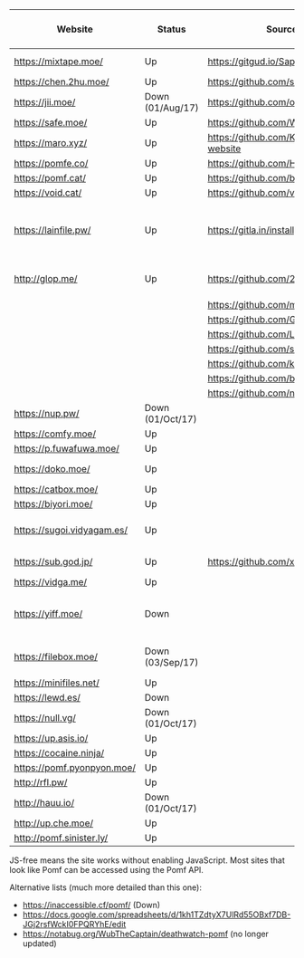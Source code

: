 | Website                    | Status           | Source code                                   | Size limit (MiB) | Notes
|----------------------------|------------------|-----------------------------------------------|-----------------:|---------------------------------------------
| https://mixtape.moe/       | Up               | https://gitgud.io/Sapphire/mixtape.moe        |              100 | Pastebin, voice
| https://chen.2hu.moe/      | Up               | https://github.com/silentdragonz/chen         |               50 |
| https://jii.moe/           | Down (01/Aug/17) | https://github.com/oohnoitz/jii               |              150 | JS-free
| https://safe.moe/          | Up               | https://github.com/WeebDev/loli-safe          |              200 | Pastebin
| https://maro.xyz/          | Up               | https://github.com/Kiniamaro/maro.xyz-website |               50 |
| https://pomfe.co/          | Up               | https://github.com/H3X-Dev/pomfe.co           |              100 |
| https://pomf.cat/          | Up               | https://github.com/banksymate/Pomf            |               75 |
| https://void.cat/          | Up               | https://github.com/v0l/void.cat               |             2048 |
| https://lainfile.pw/       | Up               | https://gitla.in/installgen2/flup             |                8 | Public uploads, JS-free, original filenames
| http://glop.me/            | Up               | https://github.com/2yrs/Pomf                  |               10 | Uses [IPFS][0], pastebin
|                            |                  | https://github.com/maxpowa/npomf              |                  |
|                            |                  | https://github.com/Guad/fuwa                  |                  | JS-free
|                            |                  | https://github.com/Luminarys/Eientei          |                  |
|                            |                  | https://github.com/sora-chan/wakaba           |                  | JS-free
|                            |                  | https://github.com/kimoi/madokami.com         |                  |
|                            |                  | https://github.com/bohrmeista/1338            |                  |
|                            |                  | https://github.com/nya/cpomf                  |                  |
| https://nup.pw/            | Down (01/Oct/17) |                                               |              150 | JS-free
| https://comfy.moe/         | Up               |                                               |              512 |
| https://p.fuwafuwa.moe/    | Up               |                                               |               50 | JS-free
| https://doko.moe/          | Up               |                                               |              512 | Rude, JS-free
| https://catbox.moe/        | Up               |                                               |              200 | JS-free
| https://biyori.moe/        | Up               |                                               |              100 |
| https://sugoi.vidyagam.es/ | Up               |                                               |              100 | Nice colors, pastebin
| https://sub.god.jp/        | Up               | https://github.com/xatasan/registrars         |               32 | JS-free, pastebin
| https://vidga.me/          | Up               |                                               |              100 | JS-free
| https://yiff.moe/          | Down             |                                               |              512 | Nice colors, metadata stripping
| https://filebox.moe/       | Down (03/Sep/17) |                                               |             3000 | Nice colors, JS-free
| https://minifiles.net/     | Up               |                                               |              100 |
| https://lewd.es/           | Down             |                                               |              500 | JS-free
| https://null.vg/           | Down (01/Oct/17) |                                               |              128 |
| https://up.asis.io/        | Up               |                                               |              100 |
| https://cocaine.ninja/     | Up               |                                               |               32 | JS-free
| https://pomf.pyonpyon.moe/ | Up               |                                               |               50 |
| http://rfl.pw/             | Up               |                                               |              250 |
| http://hauu.io/            | Down (01/Oct/17) |                                               |              128 | JS-free
| http://up.che.moe/         | Up               |                                               |               50 |
| http://pomf.sinister.ly/   | Up               |                                               |              100 |

JS-free means the site works without enabling JavaScript. Most sites that look like Pomf can be accessed
using the Pomf API.

Alternative lists (much more detailed than this one):
 - https://inaccessible.cf/pomf/ (Down)
 - https://docs.google.com/spreadsheets/d/1kh1TZdtyX7UlRd55OBxf7DB-JGj2rsfWckI0FPQRYhE/edit
 - https://notabug.org/WubTheCaptain/deathwatch-pomf (no longer updated)

[0]: http://ipfs.io/
